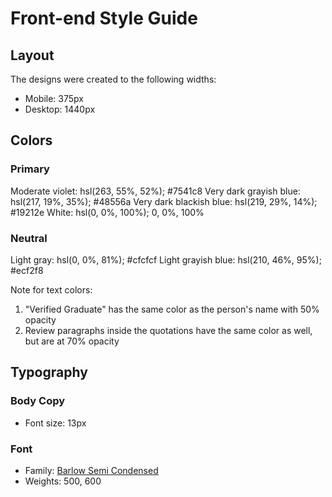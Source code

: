 # Front-end Style Guide

## Layout

The designs were created to the following widths:

- Mobile: 375px
- Desktop: 1440px

## Colors

### Primary

Moderate violet: hsl(263, 55%, 52%); #7541c8
Very dark grayish blue: hsl(217, 19%, 35%); #48556a
Very dark blackish blue: hsl(219, 29%, 14%); #19212e
White: hsl(0, 0%, 100%); 0, 0%, 100%

### Neutral

Light gray: hsl(0, 0%, 81%); #cfcfcf
Light grayish blue: hsl(210, 46%, 95%); #ecf2f8

Note for text colors:

1. "Verified Graduate" has the same color as the person's name with 50% opacity
2. Review paragraphs inside the quotations have the same color as well, but are at 70% opacity

## Typography

### Body Copy

- Font size: 13px

### Font

- Family: [Barlow Semi Condensed](https://fonts.google.com/specimen/Barlow+Semi+Condensed)
- Weights: 500, 600
